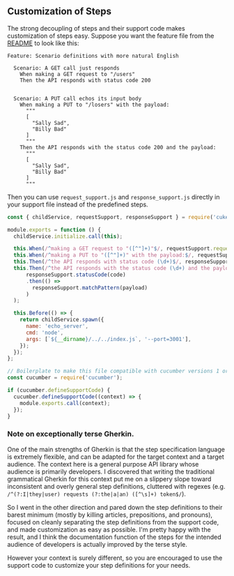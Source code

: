 ## Customization of Steps

The strong decoupling of steps and their support code makes customization of steps easy.  Suppose you want the feature file from the [README](README.md) to look like this:

```cucumber
Feature: Scenario definitions with more natural English

  Scenario: A GET call just responds
    When making a GET request to "/users"
    Then the API responds with status code 200


  Scenario: A PUT call echos its input body
    When making a PUT to "/losers" with the payload:
      """
      [
        "Sally Sad",
        "Billy Bad"
      ]
      """
    Then the API responds with the status code 200 and the payload:
      """
      [
        "Sally Sad",
        "Billy Bad"
      ]
      """
```

Then you can use `request_support.js` and `response_support.js` directly in your support file instead of the predefined steps.


```javascript
const { childService, requestSupport, responseSupport } = require('cukelib');

module.exports = function () {
  childService.initialize.call(this);

  this.When(/^making a GET request to "([^"]+)"$/, requestSupport.requestGET);
  this.When(/^making a PUT to "([^"]+)" with the payload:$/, requestSupport.requestPUT);
  this.Then(/^the API responds with status code (\d+)$/, responseSupport.statusCode);
  this.Then(/^the API responds with the status code (\d+) and the payload:$/, (code, payload) =>
      responseSupport.statusCode(code)
      .then(() =>
        responseSupport.matchPattern(payload)
      )
  );

  this.Before(() => {
    return childService.spawn({
      name: 'echo_server',
      cmd: 'node',
      args: [`${__dirname}/../../index.js`, '--port=3001'],
    });
  });
};

// Boilerplate to make this file compatible with cucumber versions 1 or 2
const cucumber = require('cucumber');

if (cucumber.defineSupportCode) {
  cucumber.defineSupportCode((context) => {
    module.exports.call(context);
  });
}
```

### Note on exceptionally terse Gherkin.

One of the main strengths of Gherkin is that the step specification language is extremely flexible, and can be adapted for the target context and a target audience. The context here is a general purpose API library whose audience is primarily developers. I discovered that writing the traditional grammatical Gherkin for this context put me on a slippery slope toward inconsistent and overly general step definitions, cluttered with regexes (e.g. `/^(?:I|they|user) requests (?:the|a|an) ([^\s]+) token$/`).

So I went in the other direction and pared down the step definitions to their barest minimum (mostly by killing articles, prepositions, and pronouns), focused on cleanly separating the step definitions from the support code, and made customization as easy as possible. I'm pretty happy with the result, and I think the documentation function of the steps for the intended audience of developers is actually improved by the terse style.

However your context is surely different, so you are encouraged to use the support code to customize your step definitions for your needs.
